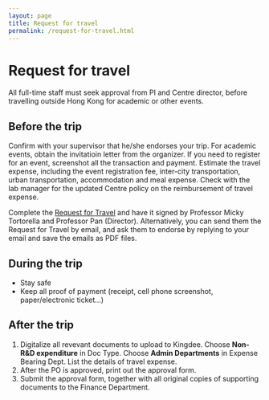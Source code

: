 ```yaml
---
layout: page
title: Request for travel
permalink: /request-for-travel.html
---
```


# Request for travel

All full-time staff must seek approval from PI and Centre director, before travelling outside Hong Kong for academic or other events.

## Before the trip

Confirm with your supervisor that he/she endorses your trip. For academic events, obtain the invitatioin letter from the organizer. If you need to register for an event, screenshot all the transaction and payment. Estimate the travel expense, including the event registration fee, inter-city transportation, urban transportation, accommodation and meal expense. Check with the lab manager for the updated Centre policy on the reimbursement of travel expense.

Complete the [Request for Travel](/files/request-for-travel.docx) and have it signed by Professor Micky Tortorella and Professor Pan (Director). Alternatively, you can send them the Request for Travel by email, and ask them to endorse by replying to your email and save the emails as PDF files.

## During the trip

- Stay safe
- Keep all proof of payment (receipt, cell phone screenshot, paper/electronic ticket...)

## After the trip

1. Digitalize all revevant documents to upload to Kingdee. Choose **Non-R&D expenditure** in Doc Type. Choose **Admin Departments** in Expense Bearing Dept. List the details of travel expense.
2. After the PO is approved, print out the approval form.
3. Submit the approval form, together with all original copies of supporting documents to the Finance Department.


